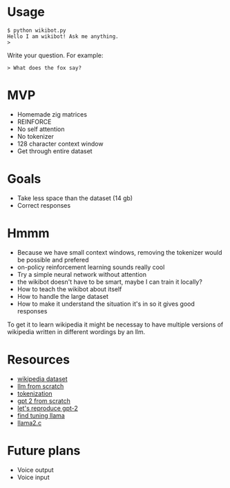 # Usage
```
$ python wikibot.py
Hello I am wikibot! Ask me anything.
>
```
Write your question. For example:
```
> What does the fox say?
```
# MVP
- Homemade zig matrices
- REINFORCE
- No self attention
- No tokenizer
- 128 character context window
- Get through entire dataset

# Goals
- Take less space than the dataset (14 gb)
- Correct responses

# Hmmm
- Because we have small context windows, removing the tokenizer would be possible and prefered
- on-policy reinforcement learning sounds really cool
- Try a simple neural network without attention
- the wikibot doesn't have to be smart, maybe I can train it locally?
- How to teach the wikibot about itself
- How to handle the large dataset
- How to make it understand the situation it's in so it gives good responses

To get it to learn wikipedia it might be necessay to have multiple versions of wikipedia written in different wordings by an llm.

# Resources
- [wikipedia dataset](https://github.com/GermanT5/wikipedia2corpus)
- [llm from scratch](https://m.youtube.com/watch?v=kCc8FmEb1nY&pp=ygUWYnVpbGQgbGxtIGZyb20gc2NyYXRjaA%3D%3D)
- [tokenization](https://www.youtube.com/watch?v=zduSFxRajkE)
- [gpt 2 from scratch](https://m.youtube.com/watch?v=l8pRSuU81PU)
- [let's reproduce gpt-2](https://www.youtube.com/watch?v=l8pRSuU81PU)
- [find tuning llama](https://www.llama.com/docs/how-to-guides/fine-tuning/)
- [llama2.c](https://github.com/karpathy/llama2.c/blob/master/run.c)

# Future plans
- Voice output
- Voice input
